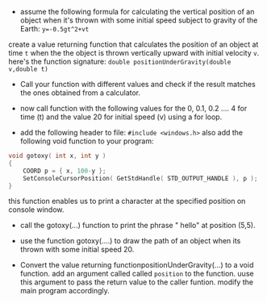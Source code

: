 - assume the following formula for calculating the vertical position of an object when it's thrown with some initial speed subject to gravity of the Earth:
`y=-0.5gt^2+vt`

create a value returning function that calculates the position of an object at time `t` when the the object is thrown vertically upward with initial velocity `v`. here's the function signature: `double positionUnderGravity(double v,double t)`

- Call your function with different values and check if the result matches the ones obtained from a calculator.

- now call function with the following values for the 0, 0.1, 0.2 .... 4 for time (t) and the value 20 for initial speed (v) using a for loop. 

- add the following header to file:
`#include <windows.h>`
also add the following void function to your program:
```cpp
void gotoxy( int x, int y )
{
    COORD p = { x, 100-y };
    SetConsoleCursorPosition( GetStdHandle( STD_OUTPUT_HANDLE ), p );
}
```
this function enables us to print a character at the specified position on console window.

- call the gotoxy(...) function to print the phrase " hello" at position (5,5). 

- use the function gotoxy(....)  to draw the path of an object when its thrown with some initial speed 20. 

- Convert the value returning functionpositionUnderGravity(...) to a void function.  add an argument called called `position` to the function. uuse this argument to pass the return value to the caller funtion. modify the main program accordingly.


